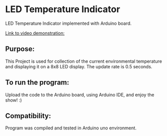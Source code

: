 # LED Temperature Indicator
LED Temperature Indicator implemented with Arduino board.

[Link to video demonstration:](https://drive.google.com/file/d/1jvFZYhJLm4EaQ3hFRykWLFYWMvNGRKHm/view?usp=sharing)

## **Purpose:**
This Project is used for collection of the current environmental temperature and displaying it on a 8x8 LED display. 
The update rate is 0.5 seconds.

## **To run the program:**
Upload the code to the Arduino board, using Arduino IDE, and enjoy the show! :)

## **Compatibility:**
Program was compiled and tested in Arduino uno environment.
